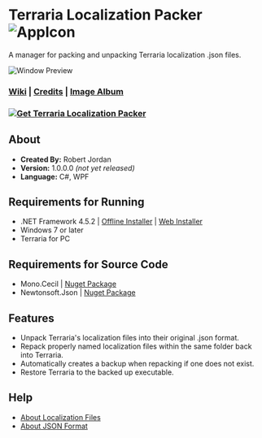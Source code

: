 # Terraria Localization Packer ![AppIcon](https://i.imgur.com/MxXCC9K.png)
A manager for packing and unpacking Terraria localization .json files.

![Window Preview](https://i.imgur.com/6KZJUQi.png)

### [Wiki](https://github.com/trigger-death/TerrariaLocalizationPacker/wiki) | [Credits](https://github.com/trigger-death/TerrariaLocalizationPacker/wiki/Credits) | [Image Album](https://imgur.com/a/sla5H)

### [![Get Terraria Localization Packer](https://i.imgur.com/WYEvC5D.png)](https://github.com/trigger-death/TerrariaLocalizationPacker/releases/tag/1.0.0.0)

## About

* **Created By:** Robert Jordan
* **Version:** 1.0.0.0 *(not yet released)*
* **Language:** C#, WPF

## Requirements for Running
* .NET Framework 4.5.2 | [Offline Installer](https://www.microsoft.com/en-us/download/details.aspx?id=42642) | [Web Installer](https://www.microsoft.com/en-us/download/details.aspx?id=42643)
* Windows 7 or later
* Terraria for PC

## Requirements for Source Code
* Mono.Cecil | [Nuget Package](https://www.nuget.org/packages/Mono.Cecil/)
* Newtonsoft.Json | [Nuget Package](https://www.nuget.org/packages/Newtonsoft.Json/)

## Features
* Unpack Terraria's localization files into their original .json format.
* Repack properly named localization files within the same folder back into Terraria.
* Automatically creates a backup when repacking if one does not exist.
* Restore Terraria to the backed up executable.

## Help
* [About Localization Files](https://github.com/trigger-death/TerrariaLocalizationPacker/wiki/About-Localization-Files)
* [About JSON Format](https://en.wikipedia.org/wiki/JSON)
